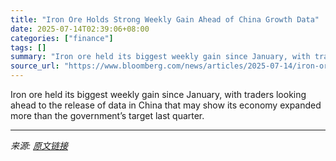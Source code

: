 ```yaml
---
title: "Iron Ore Holds Strong Weekly Gain Ahead of China Growth Data"
date: 2025-07-14T02:39:06+08:00
categories: ["finance"]
tags: []
summary: "Iron ore held its biggest weekly gain since January, with traders looking ahead to the release of data in China that may show its economy expanded more than the government’s target last quarter."
source_url: "https://www.bloomberg.com/news/articles/2025-07-14/iron-ore-holds-big-weekly-gain-ahead-of-key-china-economic-data"
---
```


Iron ore held its biggest weekly gain since January, with traders looking ahead to the release of data in China that may show its economy expanded more than the government’s target last quarter.

---

*来源: [原文链接](https://www.bloomberg.com/news/articles/2025-07-14/iron-ore-holds-big-weekly-gain-ahead-of-key-china-economic-data)*
